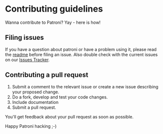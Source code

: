 # Contributing guidelines

Wanna contribute to Patroni? Yay - here is how!

## Filing issues

If you have a question about patroni or have a problem using it, please read the [readme]( README.rst) before filing an issue.
Also double check with the current issues on our [Issues Tracker](https://github.com/zalando/patroni/issues).

## Contributing a pull request

1. Submit a comment to the relevant issue or create a new issue describing your proposed change.
1. Do a fork, develop and test your code changes.
1. Include documentation
1. Submit a pull request.

You'll get feedback about your pull request as soon as possible.

Happy Patroni hacking ;-)
